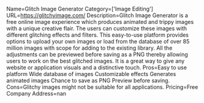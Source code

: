 Name=Glitch Image Generator
Category=['Image Editing']
URL=https://glitchyimage.com/
Description=Glitch Image Generator is a free online image experience which produces animated and trippy images with a unique creative flair. The users can customize these images with different glitching effects and filters. This easy-to-use platform provides options to upload your own images or load from the database of over 85 million images with scope for adding to the existing library. All the adjustments can be previewed before saving as a PNG thereby allowing users to work on the best glitched images. It is a great way to give any website or application visuals and a distinctive touch.
Pros=Easy to use platform Wide database of images Customizable effects Generates animated images Chance to save as PNG Preview before saving.
Cons=Glitchy images might not be suitable for all applications.
Pricing=Free
Company Address=nan
